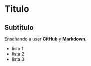 # Titulo

## Subtítulo

Enseñando a usar **GitHub** y **Markdown**.

- lista 1
- lista 2
- lista 3

